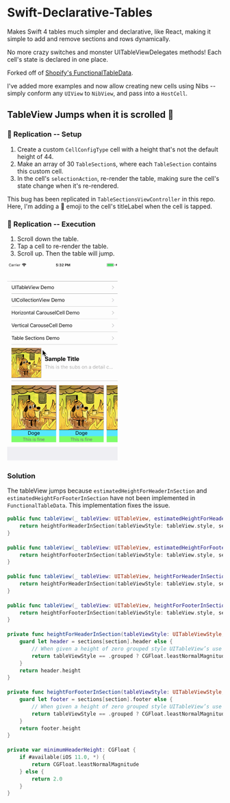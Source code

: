 # Swift-Declarative-Tables
Makes Swift 4 tables much simpler and declarative, like React, making it simple to add and remove sections and rows dynamically.

No more crazy switches and monster UITableViewDelegates methods! Each cell's state is declared in one place.

Forked off of [Shopify's FunctionalTableData](https://github.com/Shopify/FunctionalTableData). 

I've added more examples and now allow creating new cells using Nibs -- simply conform any `UIView` to `NibView`, and pass into a `HostCell`.

## TableView Jumps when it is scrolled 🐛
### 🐛 Replication -- Setup
1. Create a custom `CellConfigType` cell with a height that's not the default height of 44.
2. Make an array of 30 `TableSection`s, where each `TableSection` contains this custom cell.
3. In the cell's `selectionAction`, re-render the table, making sure the cell's state change when it's re-rendered.

This bug has been replicated in `TableSectionsViewController` in this repo. Here, I'm adding a 🐒 emoji to the cell's titleLabel when the cell is tapped.

### 🐛 Replication -- Execution
1. Scroll down the table.
2. Tap a cell to re-render the table.
3. Scroll up. Then the table will jump.

![Header Height Bug][buggif]

[buggif]: https://github.com/p-sun/Swift-Declarative-Tables/blob/table_skipping_issue/Images/Issue.gif ""

### Solution
The tableView jumps because `estimatedHeightForHeaderInSection` and `estimatedHeightForFooterInSection` have not been implemented in `FunctionalTableData`.
This implementation fixes the issue.

```swift
public func tableView(_ tableView: UITableView, estimatedHeightForHeaderInSection section: Int) -> CGFloat {
	return heightForHeaderInSection(tableViewStyle: tableView.style, section: section)
}

public func tableView(_ tableView: UITableView, estimatedHeightForFooterInSection section: Int) -> CGFloat {
	return heightForFooterInSection(tableViewStyle: tableView.style, section: section)
}

public func tableView(_ tableView: UITableView, heightForHeaderInSection section: Int) -> CGFloat {
	return heightForHeaderInSection(tableViewStyle: tableView.style, section: section)
}

public func tableView(_ tableView: UITableView, heightForFooterInSection section: Int) -> CGFloat {
	return heightForFooterInSection(tableViewStyle: tableView.style, section: section)
}

private func heightForHeaderInSection(tableViewStyle: UITableViewStyle, section: Int) -> CGFloat {
	guard let header = sections[section].header else {
		// When given a height of zero grouped style UITableView’s use their default value instead of zero. By returning CGFloat.min we get around this behavior and force UITableView to end up using a height of zero after all.
		return tableViewStyle == .grouped ? CGFloat.leastNormalMagnitude : 0
	}
	return header.height
}

private func heightForFooterInSection(tableViewStyle: UITableViewStyle, section: Int) -> CGFloat {
	guard let footer = sections[section].footer else {
		// When given a height of zero grouped style UITableView’s use their default value instead of zero. By returning CGFloat.min we get around this behavior and force UITableView to end up using a height of zero after all.
		return tableViewStyle == .grouped ? CGFloat.leastNormalMagnitude : 0
	}
	return footer.height
}

private var minimumHeaderHeight: CGFloat {
	if #available(iOS 11.0, *) {
		return CGFloat.leastNormalMagnitude
	} else {
		return 2.0
	}
}
```
